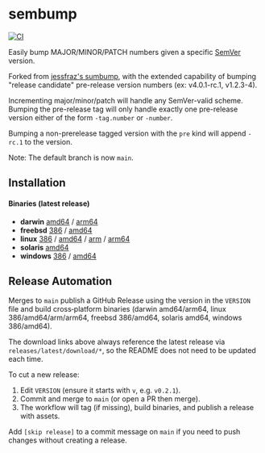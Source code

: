 # sembump

[![CI](https://github.com/justintout/sembump/actions/workflows/ci.yml/badge.svg)](https://github.com/justintout/sembump/actions/workflows/ci.yml)

Easily bump MAJOR/MINOR/PATCH numbers given a specific [SemVer](https://semver.org) version.

Forked from [jessfraz's sumbump](https://github.com/jessfraz/junk/tree/master/sembump), with the extended capability of bumping "release candidate" pre-release version numbers (ex: v4.0.1-rc.1, v1.2.3-4).

Incrementing major/minor/patch will handle any SemVer-valid scheme. Bumping the pre-release tag will only handle exactly one pre-release version either of the form `-tag.number` or `-number`. 

Bumping a non-prerelease tagged version with the `pre` kind will append `-rc.1` to the version.

Note: The default branch is now `main`.


## Installation

#### Binaries (latest release)

- **darwin** [amd64](https://github.com/justintout/sembump/releases/latest/download/sembump-darwin-amd64) / [arm64](https://github.com/justintout/sembump/releases/latest/download/sembump-darwin-arm64)
- **freebsd** [386](https://github.com/justintout/sembump/releases/latest/download/sembump-freebsd-386) / [amd64](https://github.com/justintout/sembump/releases/latest/download/sembump-freebsd-amd64)
- **linux** [386](https://github.com/justintout/sembump/releases/latest/download/sembump-linux-386) / [amd64](https://github.com/justintout/sembump/releases/latest/download/sembump-linux-amd64) / [arm](https://github.com/justintout/sembump/releases/latest/download/sembump-linux-arm) / [arm64](https://github.com/justintout/sembump/releases/latest/download/sembump-linux-arm64)
- **solaris** [amd64](https://github.com/justintout/sembump/releases/latest/download/sembump-solaris-amd64)
- **windows** [386](https://github.com/justintout/sembump/releases/latest/download/sembump-windows-386) / [amd64](https://github.com/justintout/sembump/releases/latest/download/sembump-windows-amd64)

## Release Automation

Merges to `main` publish a GitHub Release using the version in the `VERSION` file and build cross‑platform binaries (darwin amd64/arm64, linux 386/amd64/arm/arm64, freebsd 386/amd64, solaris amd64, windows 386/amd64).

The download links above always reference the latest release via `releases/latest/download/*`, so the README does not need to be updated each time.

To cut a new release:

1. Edit `VERSION` (ensure it starts with `v`, e.g. `v0.2.1`).
2. Commit and merge to `main` (or open a PR then merge).
3. The workflow will tag (if missing), build binaries, and publish a release with assets.

Add `[skip release]` to a commit message on `main` if you need to push changes without creating a release.
